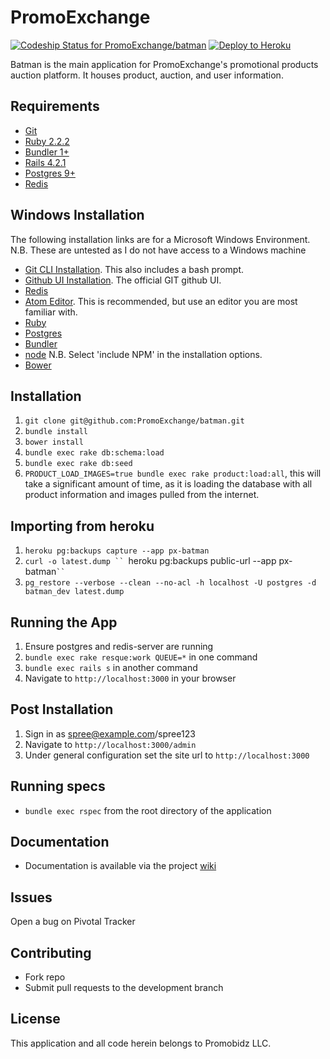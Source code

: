 PromoExchange
================
[ ![Codeship Status for PromoExchange/batman](https://codeship.com/projects/44871a70-d8a4-0132-f585-769405cfda59/status?branch=master)](https://codeship.com/projects/78898)
[![Deploy to Heroku](https://www.herokucdn.com/deploy/button.png)](https://heroku.com/deploy)

Batman is the main application for PromoExchange's promotional products auction platform. It houses product, auction, and user information.

Requirements
-------------
- [Git](https://git-scm.com/book/en/v2/Getting-Started-Installing-Git)
- [Ruby 2.2.2](https://github.com/sstephenson/rbenv)
- [Bundler 1+](http://bundler.io/)
- [Rails 4.2.1](http://railsapps.github.io/installing-rails.html)
- [Postgres 9+](https://wiki.postgresql.org/wiki/Detailed_installation_guides)
- [Redis](http://redis.io/topics/quickstart)

Windows Installation
--------------------
The following installation links are for a Microsoft Windows Environment.
N.B. These are untested as I do not have access to a Windows machine
- [Git CLI Installation](https://git-scm.com/download/win). This also includes a bash prompt.
- [Github UI Installation](https://desktop.github.com/). The official GIT github UI.
- [Redis](https://github.com/MSOpenTech/redis/releases)
- [Atom Editor](https://atom.io/). This is recommended, but use an editor you are most familiar with.
- [Ruby](http://rubyinstaller.org/)
- [Postgres](http://www.postgresql.org/download/windows/)
- [Bundler](http://bundler.io/)
- [node](https://nodejs.org/en/download/) N.B. Select 'include NPM' in the installation options.
- [Bower](http://bower.io/#install-bower)

Installation
------------
1. `git clone git@github.com:PromoExchange/batman.git`
2. `bundle install`
3. `bower install`
4. `bundle exec rake db:schema:load`
5. `bundle exec rake db:seed`
6. `PRODUCT_LOAD_IMAGES=true bundle exec rake product:load:all`, this will take a significant amount of time, as it is loading the database with all product information and images pulled from the internet.

Importing from heroku
---------------------
1. `heroku pg:backups capture --app px-batman`
1. `curl -o latest.dump `` `heroku pg:backups public-url --app px-batman` `` `
1. `pg_restore --verbose --clean --no-acl -h localhost -U postgres -d batman_dev latest.dump`

Running the App
---------------
1. Ensure postgres and redis-server are running
2. `bundle exec rake resque:work QUEUE=*` in one command
3. `bundle exec rails s` in another command
4. Navigate to `http://localhost:3000` in your browser

Post Installation
-----------------
1. Sign in as spree@example.com/spree123
2. Navigate to `http://localhost:3000/admin`
3. Under general configuration set the site url to `http://localhost:3000`

Running specs
-------------
- `bundle exec rspec` from the root directory of the application

Documentation
-------------
- Documentation is available via the project [wiki](https://github.com/PromoExchange/batman/wiki)

Issues
------
Open a bug on Pivotal Tracker

Contributing
------------
- Fork repo
- Submit pull requests to the development branch

License
-------
This application and all code herein belongs to Promobidz LLC.
